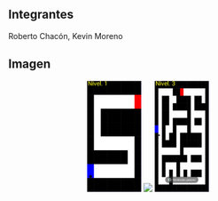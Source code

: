 ## Integrantes
Roberto Chacón, Kevin Moreno

## Imagen
<div align="center" width="100%">
  <img style="height: 200px" src="wimg1.jpeg" />
  <img style="height: 200px" src="wimg2.jpeg" />
  <img style="height: 200px" src="wimg3.jpeg" />
</div>

